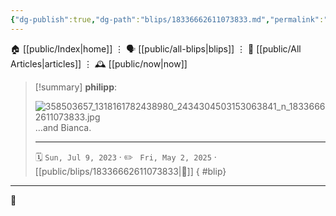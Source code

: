```yaml
---
{"dg-publish":true,"dg-path":"blips/18336662611073833.md","permalink":"/blips/18336662611073833/","title":"philipp on instagram @ 2023-07-09"}
---
```



<div class="transclusion internal-embed is-loaded"><div class="markdown-embed">




🏠 [[public/Index\|home]]  ⋮ 🗣️ [[public/all-blips\|blips]] ⋮  📝 [[public/All Articles\|articles]]  ⋮ 🕰️ [[public/now\|now]]


</div></div>


> [!summary] **philipp**:
>
> ![358503657_1318161782438980_2434304503153063841_n_18336662611073833.jpg](/img/user/attachments/358503657_1318161782438980_2434304503153063841_n_18336662611073833.jpg)
> …and Bianca.
> - - -
>
> 🗓️ <code>Sun, Jul 9, 2023</code>  · ✏️ <code> Fri, May 2, 2025</code>  · [[public/blips/18336662611073833\|🔗]]
{ #blip}


- - -

 👾
